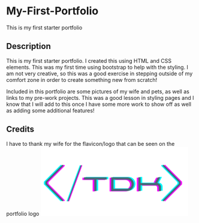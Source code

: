# My-First-Portfolio
This is my first starter portfolio

## Description
This is my first starter portfolio. I created this using HTML and CSS elements. This was my first time using bootstrap to help with the styling. I am not very creative, so this was a good exercise in stepping outside of my comfort zone in order to create something new from scratch!

Included in this portfolio are some pictures of my wife and pets, as well as links to my pre-work projects. This was a good lesson in styling pages and I know that I will add to this once I have some more work to show off as well as adding some additional features!

## Credits
I have to thank my wife for the flavicon/logo that can be seen on the portfolio logo ![Logo](./assets/images/TDK.png)
